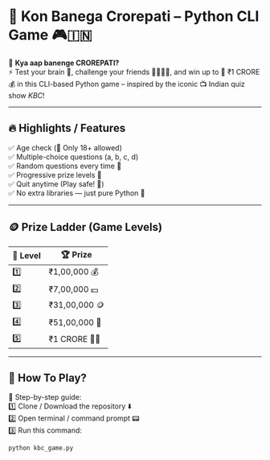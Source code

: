 # 🤑 Kon Banega Crorepati – Python CLI Game 🎮🇮🇳

🧠 **Kya aap banenge CROREPATI?**  
⚡ Test your brain 🧠, challenge your friends 🧍‍♂️🧍‍♀️, and win up to 💸 ₹1 CRORE 💰 in this CLI-based Python game – inspired by the iconic 📺 Indian quiz show *KBC*!

---

## 🔥 Highlights / Features

✅ Age check (🔞 Only 18+ allowed)  
✅ Multiple-choice questions (a, b, c, d)  
✅ Random questions every time 🔀  
✅ Progressive prize levels 💸  
✅ Quit anytime (Play safe! 🚪)  
✅ No extra libraries — just pure Python 🐍  

---

## 🪙 Prize Ladder (Game Levels)

| 🎯 Level | 🏆 Prize       |
|--------|----------------|
| 1️⃣     | ₹1,00,000 💰    |
| 2️⃣     | ₹7,00,000 💵    |
| 3️⃣     | ₹31,00,000 🪙   |
| 4️⃣     | ₹51,00,000 💎   |
| 5️⃣     | ₹1 CRORE 🤑👑    |

---

## 📲 How To Play?

👣 Step-by-step guide:  
1️⃣ Clone / Download the repository ⬇️  
2️⃣ Open terminal / command prompt 📟  
3️⃣ Run this command:  

```bash
python kbc_game.py
